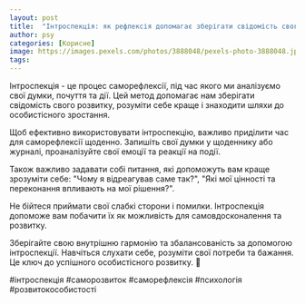 ```yaml
---
layout: post
title:  "Інтроспекція: як рефлексія допомагає зберігати свідомість свого розвитку."
author: psy
categories: [Корисне]
image: https://images.pexels.com/photos/3888048/pexels-photo-3888048.jpeg?auto=compress&cs=tinysrgb&fit=crop&h=627&w=1200
tags: 
---
```


Інтроспекція - це процес саморефлексії, під час якого ми аналізуємо свої думки, почуття та дії. Цей метод допомагає нам зберігати свідомість свого розвитку, розуміти себе краще і знаходити шляхи до особистісного зростання. 

Щоб ефективно використовувати інтроспекцію, важливо приділити час для саморефлексії щоденно. Запишіть свої думки у щоденнику або журналі, проаналізуйте свої емоції та реакції на події. 

Також важливо задавати собі питання, які допоможуть вам краще зрозуміти себе: "Чому я відреагував саме так?", "Які мої цінності та переконання впливають на мої рішення?". 

Не бійтеся приймати свої слабкі сторони і помилки. Інтроспекція допоможе вам побачити їх як можливість для самовдосконалення та розвитку. 

Зберігайте свою внутрішню гармонію та збалансованість за допомогою інтроспекції. Навчіться слухати себе, розуміти свої потреби та бажання. Це ключ до успішного особистісного розвитку. 🌱

#інтроспекція #саморозвиток #саморефлексія #психологія #розвитокособистості


